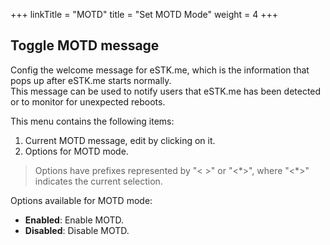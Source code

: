 +++
linkTitle = "MOTD"
title = "Set MOTD Mode"
weight = 4
+++

## Toggle MOTD message

Config the welcome message for eSTK.me, which is the information that pops up after eSTK.me starts normally.  
This message can be used to notify users that eSTK.me has been detected or to monitor for unexpected reboots.

This menu contains the following items:

1. Current MOTD message, edit by clicking on it.
2. Options for MOTD mode.

> Options have prefixes represented by "\< \>" or "\<\*\>", where "\<\*\>" indicates the current selection.  

Options available for MOTD mode:

- **Enabled**: Enable MOTD.
- **Disabled**: Disable MOTD.
